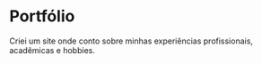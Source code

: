 # Portfólio
Criei um site onde conto sobre minhas experiências profissionais, acadêmicas e hobbies.
